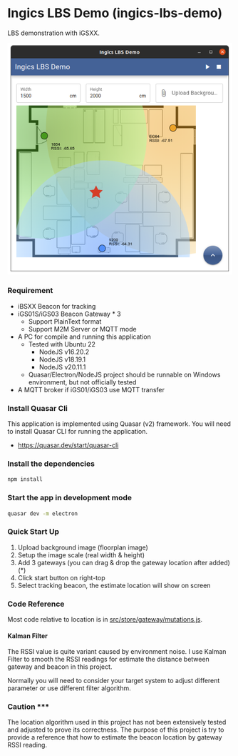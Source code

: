 # Ingics LBS Demo (ingics-lbs-demo)

LBS demonstration with iGSXX.

![screenshot](assets/screenshot_1.png)

### Requirement

* iBSXX Beacon for tracking
* iGS01S/iGS03 Beacon Gateway * 3
  - Support PlainText format
  - Support M2M Server or MQTT mode
* A PC for compile and running this application
  - Tested with Ubuntu 22
    - NodeJS v16.20.2
    - NodeJS v18.19.1
    - NodeJS v20.11.1
  - Quasar/Electron/NodeJS project should be runnable on Windows environment, but not officially tested
* A MQTT broker if iGS01/iGS03 use MQTT transfer

### Install Quasar Cli
This application is implemented using Quasar (v2) framework.
You will need to install Quasar CLI for running the application.
- https://quasar.dev/start/quasar-cli

### Install the dependencies
```bash
npm install
```

### Start the app in development mode
```bash
quasar dev -m electron
```

### Quick Start Up

1. Upload background image (floorplan image)
2. Setup the image scale (real width & height)
3. Add 3 gateways (you can drag & drop the gateway location after added) (*)
4. Click start button on right-top
5. Select tracking beacon, the estimate location will show on screen

### Code Reference

Most code relative to location is in [src/store/gateway/mutations.js](src/store/gateway/mutations.js).

#### Kalman Filter

The RSSI value is quite variant caused by environment noise. I use Kalman Filter to smooth the RSSI readings for estimate the distance between gateway and beacon in this project.

Normally you will need to consider your target system to adjust different parameter or use different filter algorithm.

### Caution ***

The location algorithm used in this project has not been extensively tested and adjusted to prove its correctness. The purpose of this project is try to provide a reference that how to estimate the beacon location by gateway RSSI reading.

